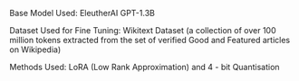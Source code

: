 Base Model Used: EleutherAI GPT-1.3B

Dataset Used for Fine Tuning: Wikitext Dataset (a collection of over 100 million tokens extracted from the set of verified Good and Featured articles on Wikipedia)

Methods Used: LoRA (Low Rank Approximation) and 4 - bit Quantisation
